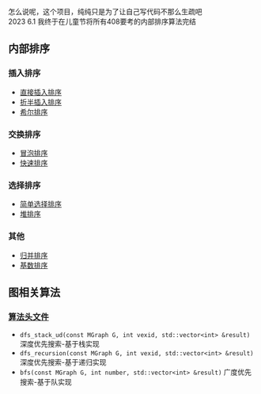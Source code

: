 怎么说呢，这个项目，纯纯只是为了让自己写代码不那么生疏吧   
2023 6.1 我终于在儿童节将所有408要考的内部排序算法完结

## 内部排序

### 插入排序

- [直接插入排序](lib/lib_src/src/sort/directlyInsertionSort.cpp)
- [折半插入排序](lib/lib_src/src/sort/binaryInsertionSort.cpp)
- [希尔排序](lib/lib_src/src/sort/shellSort.cpp)

### 交换排序

- [冒泡排序](lib/lib_src/src/sort/bubbleSort.cpp)
- [快速排序](lib/lib_src/src/sort/quickSort.cpp)

### 选择排序

- [简单选择排序](lib/lib_src/src/sort/selectionSort.cpp)
- [堆排序](lib/lib_src/src/sort/heapSort.cpp)

### 其他

- [归并排序](lib/lib_src/src/sort/mergeSort.cpp)
- [基数排序](lib/lib_src/src/sort/radixSort.cpp)

## 图相关算法

### [算法头文件](lib/lib_src/include/AcFly_Graph.h)

- `dfs_stack_ud(const MGraph G, int vexid, std::vector<int> &result)` 深度优先搜索-基于栈实现
- `dfs_recursion(const MGraph G, int vexid, std::vector<int> &result)`  深度优先搜索-基于递归实现
- `bfs(const MGraph G, int number, std::vector<int> &result)` 广度优先搜索-基于队实现